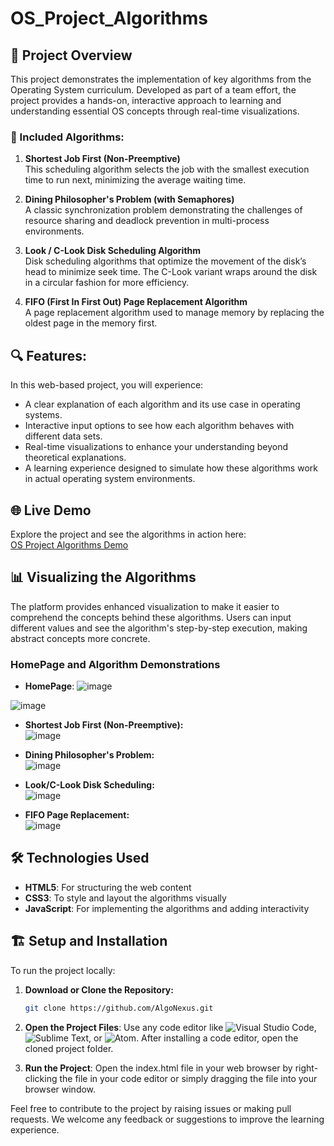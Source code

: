 # OS_Project_Algorithms

## 🚀 Project Overview

This project demonstrates the implementation of key algorithms from the Operating System curriculum. Developed as part of a team effort, the project provides a hands-on, interactive approach to learning and understanding essential OS concepts through real-time visualizations.

### 📂 Included Algorithms:

1. **Shortest Job First (Non-Preemptive)**  
   This scheduling algorithm selects the job with the smallest execution time to run next, minimizing the average waiting time.
   
2. **Dining Philosopher's Problem (with Semaphores)**  
   A classic synchronization problem demonstrating the challenges of resource sharing and deadlock prevention in multi-process environments.
   
3. **Look / C-Look Disk Scheduling Algorithm**  
   Disk scheduling algorithms that optimize the movement of the disk’s head to minimize seek time. The C-Look variant wraps around the disk in a circular fashion for more efficiency.
   
4. **FIFO (First In First Out) Page Replacement Algorithm**  
   A page replacement algorithm used to manage memory by replacing the oldest page in the memory first.

## 🔍 Features:

In this web-based project, you will experience:
- A clear explanation of each algorithm and its use case in operating systems.
- Interactive input options to see how each algorithm behaves with different data sets.
- Real-time visualizations to enhance your understanding beyond theoretical explanations.
- A learning experience designed to simulate how these algorithms work in actual operating system environments.

## 🌐 Live Demo

Explore the project and see the algorithms in action here:  
[OS Project Algorithms Demo](https://oslab-e7a1e.web.app/)

## 📊 Visualizing the Algorithms

The platform provides enhanced visualization to make it easier to comprehend the concepts behind these algorithms. Users can input different values and see the algorithm's step-by-step execution, making abstract concepts more concrete.

### HomePage and Algorithm Demonstrations

- **HomePage**:
![image](https://github.com/user-attachments/assets/27cf4bd2-ed9e-46d6-a1b0-e75e46809eae)


![image](https://github.com/user-attachments/assets/f0659840-1e3d-48a5-8b4b-c6f97471e83a)

- **Shortest Job First (Non-Preemptive):**  
![image](https://github.com/user-attachments/assets/805e4084-2b42-4a5e-bc40-2649918718a7)

- **Dining Philosopher's Problem:**  
![image](https://github.com/user-attachments/assets/74a2639b-82e4-40bc-bd7e-e8b45f20549c)

- **Look/C-Look Disk Scheduling:**  
![image](https://github.com/user-attachments/assets/907725ce-f83a-4875-acfe-dc81c7b06ff7)

- **FIFO Page Replacement:**  
![image](https://github.com/user-attachments/assets/cdf5c81b-d07f-4de3-9e62-11df2a9e1013)

## 🛠️ Technologies Used

- **HTML5**: For structuring the web content
- **CSS3**: To style and layout the algorithms visually
- **JavaScript**: For implementing the algorithms and adding interactivity

## 🏗️ Setup and Installation

To run the project locally:

1. **Download or Clone the Repository:**
   ```bash
   git clone https://github.com/AlgoNexus.git
   ```

2. **Open the Project Files**:
Use any code editor like ![Visual Studio Code](https://code.visualstudio.com/), ![Sublime Text](https://www.sublimetext.com/), or ![Atom](https://atom-editor.cc/).
After installing a code editor, open the cloned project folder.

3. **Run the Project**:
Open the index.html file in your web browser by right-clicking the file in your code editor or simply dragging the file into your browser window.

Feel free to contribute to the project by raising issues or making pull requests. We welcome any feedback or suggestions to improve the learning experience.

